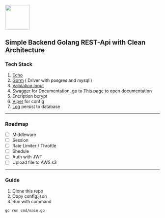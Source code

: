 <a href="https://echo.labstack.com"><img height="80" src="https://cdn.labstack.com/images/echo-logo.svg"></a>

## Simple Backend Golang REST-Api with Clean Architecture

###  Tech Stack
1. [Echo](https://github.com/labstack/echo/)
2. [Gorm](https://github.com/go-gorm/gorm) ( Driver with posgres and mysql )
3. [Validation Input](https://github.com/go-playground/validator)
4. [Swagger](https://github.com/swaggo/echo-swagger) for Documentation, go to [This page](http://localhost:8080/swagger/index.html) to open documentation
5. Encription bcrypt
6. [Viper](https://github.com/spf13/viper) for config
7. [Log](https://github.com/sirupsen/logrus) persist to database
---
### Roadmap
- [ ] Middleware
- [ ] Session
- [ ] Rate Limiter / Throttle
- [ ] Shedule
- [ ] Auth with JWT
- [ ] Upload file to AWS s3
---
### Guide
1. Clone this repo
2. Copy config.json
3. Run with command
```
go run cmd/main.go
```
